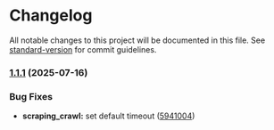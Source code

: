 # Changelog

All notable changes to this project will be documented in this file. See [standard-version](https://github.com/conventional-changelog/standard-version) for commit guidelines.

### [1.1.1](https://github.scrapeless/scrapeless-ai/sdk-python/compare/v1.1.0...v1.1.1) (2025-07-16)


### Bug Fixes

* **scraping_crawl:** set default timeout ([5941004](https://github.scrapeless/scrapeless-ai/sdk-python/commit/594100404fd67c6c8d8483b171e9f4bac4835cd6))
